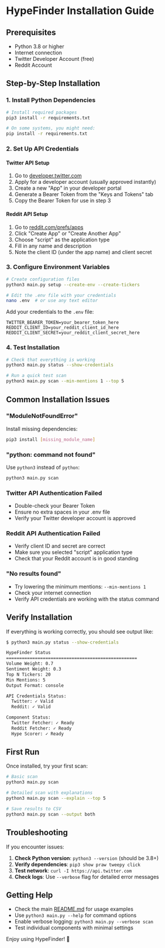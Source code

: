 # HypeFinder Installation Guide

## Prerequisites

- Python 3.8 or higher
- Internet connection
- Twitter Developer Account (free)
- Reddit Account

## Step-by-Step Installation

### 1. Install Python Dependencies

```bash
# Install required packages
pip3 install -r requirements.txt

# On some systems, you might need:
pip install -r requirements.txt
```

### 2. Set Up API Credentials

#### Twitter API Setup
1. Go to [developer.twitter.com](https://developer.twitter.com)
2. Apply for a developer account (usually approved instantly)
3. Create a new "App" in your developer portal
4. Generate a Bearer Token from the "Keys and Tokens" tab
5. Copy the Bearer Token for use in step 3

#### Reddit API Setup
1. Go to [reddit.com/prefs/apps](https://www.reddit.com/prefs/apps)
2. Click "Create App" or "Create Another App"
3. Choose "script" as the application type
4. Fill in any name and description
5. Note the client ID (under the app name) and client secret

### 3. Configure Environment Variables

```bash
# Create configuration files
python3 main.py setup --create-env --create-tickers

# Edit the .env file with your credentials
nano .env  # or use any text editor
```

Add your credentials to the `.env` file:
```
TWITTER_BEARER_TOKEN=your_bearer_token_here
REDDIT_CLIENT_ID=your_reddit_client_id_here
REDDIT_CLIENT_SECRET=your_reddit_client_secret_here
```

### 4. Test Installation

```bash
# Check that everything is working
python3 main.py status --show-credentials

# Run a quick test scan
python3 main.py scan --min-mentions 1 --top 5
```

## Common Installation Issues

### "ModuleNotFoundError"
Install missing dependencies:
```bash
pip3 install [missing_module_name]
```

### "python: command not found"
Use `python3` instead of `python`:
```bash
python3 main.py scan
```

### Twitter API Authentication Failed
- Double-check your Bearer Token
- Ensure no extra spaces in your .env file
- Verify your Twitter developer account is approved

### Reddit API Authentication Failed
- Verify client ID and secret are correct
- Make sure you selected "script" application type
- Check that your Reddit account is in good standing

### "No results found"
- Try lowering the minimum mentions: `--min-mentions 1`
- Check your internet connection
- Verify API credentials are working with the status command

## Verify Installation

If everything is working correctly, you should see output like:

```bash
$ python3 main.py status --show-credentials

HypeFinder Status
==================================================
Volume Weight: 0.7
Sentiment Weight: 0.3
Top N Tickers: 20
Min Mentions: 5
Output Format: console

API Credentials Status:
  Twitter: ✓ Valid
  Reddit: ✓ Valid

Component Status:
  Twitter Fetcher: ✓ Ready
  Reddit Fetcher: ✓ Ready
  Hype Scorer: ✓ Ready
```

## First Run

Once installed, try your first scan:

```bash
# Basic scan
python3 main.py scan

# Detailed scan with explanations
python3 main.py scan --explain --top 5

# Save results to CSV
python3 main.py scan --output both
```

## Troubleshooting

If you encounter issues:

1. **Check Python version**: `python3 --version` (should be 3.8+)
2. **Verify dependencies**: `pip3 show praw tweepy click`
3. **Test network**: `curl -I https://api.twitter.com`
4. **Check logs**: Use `--verbose` flag for detailed error messages

## Getting Help

- Check the main [README.md](README.md) for usage examples
- Use `python3 main.py --help` for command options
- Enable verbose logging: `python3 main.py --verbose scan`
- Test individual components with minimal settings

Enjoy using HypeFinder! 🚀 